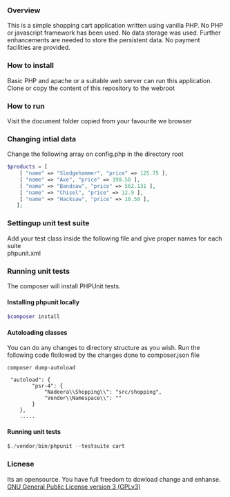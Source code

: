 ### Overview
This is a simple shopping cart application written using vanilla PHP. No PHP or javascript framework has been used. No data storage was used. Further enhancements are needed to store the persistent data. No payment facilities are provided. 

### How to install
Basic PHP and apache or a suitable web server can run this application. 
Clone or copy the content of this repository to the webroot

### How to run
Visit the document folder copied from your favourite we browser

### Changing intial data
Change the following array on config.php in the directory root

```php
$products = [
    [ "name" => "Sledgehammer", "price" => 125.75 ],
    [ "name" => "Axe", "price" => 190.50 ],
    [ "name" => "Bandsaw", "price" => 562.131 ],
    [ "name" => "Chisel", "price" => 12.9 ],
    [ "name" => "Hacksaw", "price" => 10.50 ],
   ];
```
### Settingup unit test suite
Add your test class inside the following file and give proper names for each suite  
phpunit.xml

### Running unit tests
The composer will install PHPUnit tests.

#### Installing phpunit locally
```php
$composer install
```

#### Autoloading classes
You can do any changes to directory structure as you wish. Run the following code flollowed by the changes done to composer.json file
```
composer dump-autoload
```  
```
 "autoload": {
        "psr-4": {
            "Nadeera\\Shopping\\": "src/shopping",
            "Vendor\\Namespace\\": ""
        }
    },
    .....
```



#### Running unit tests
```php
$./vendor/bin/phpunit --testsuite cart
```


### Licnese
Its an opensource. You have full freedom to dowload change and enhanse.
[GNU General Public License version 3 (GPLv3)](https://www.gnu.org/licenses/quick-guide-gplv3.en.html#:~:text=Tivoization%20is%20a%20dangerous%20attempt,modified%20software%20on%20the%20device.)
